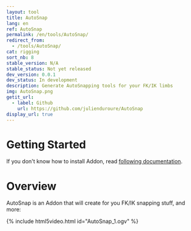 ```yaml
---
layout: tool
title: AutoSnap
lang: en
ref: AutoSnap
permalink: /en/tools/AutoSnap/
redirect_from:
  - /tools/AutoSnap/
cat: rigging
sort_nb: 8
stable_version: N/A
stable_status: Not yet released
dev_version: 0.0.1
dev_status: In development
description: Generate AutoSnapping tools for your FK/IK limbs
img: AutoSnap.png
getit_url:
  - label: Github
    url: https://github.com/julienduroure/AutoSnap
display_url: true
---
```


# Getting Started
If you don't know how to install Addon, read [following documentation][1].  

# Overview
AutoSnap is an Addon that will create for you FK/IK snapping stuff, and more:  

{% include html5video.html id="AutoSnap_1.ogv" %}

[1]: {{site.base_url}}/en/AddonInstallation/
